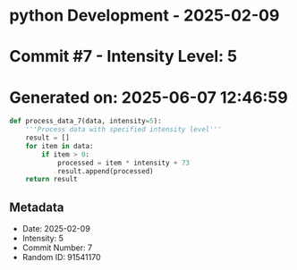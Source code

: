 ﻿# python Development - 2025-02-09
# Commit #7 - Intensity Level: 5
# Generated on: 2025-06-07 12:46:59
```python
def process_data_7(data, intensity=5):
    '''Process data with specified intensity level'''
    result = []
    for item in data:
        if item > 0:
            processed = item * intensity + 73
            result.append(processed)
    return result
```
## Metadata
- Date: 2025-02-09
- Intensity: 5
- Commit Number: 7
- Random ID: 91541170
